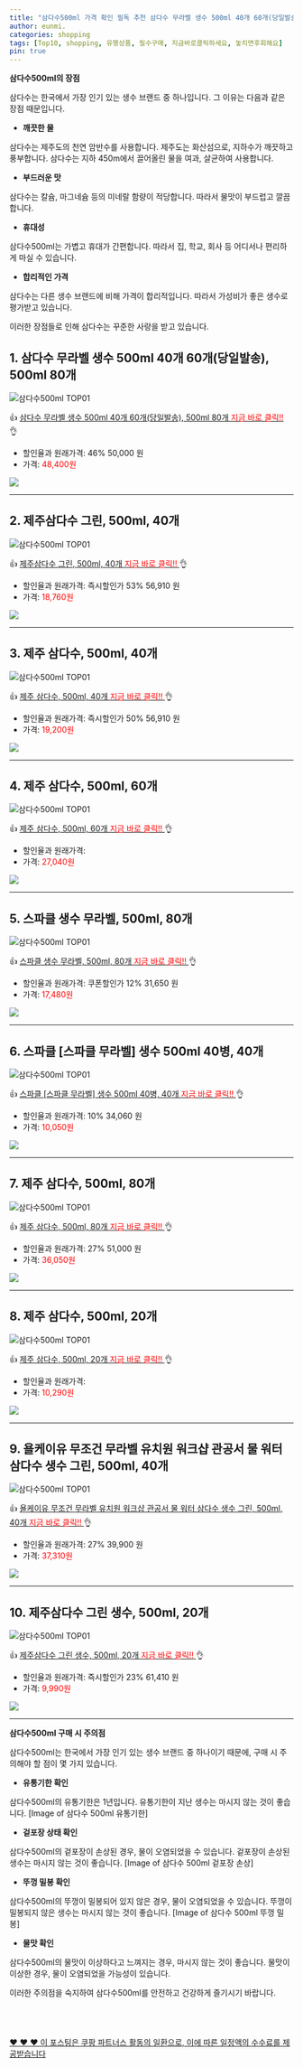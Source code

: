 ```yaml
---
title: "삼다수500ml 가격 확인 필독 추천 삼다수 무라벨 생수 500ml 40개 60개(당일발송), 500ml 80개 비교 장점 구매가이드"
author: eunmi.
categories: shopping
tags: [Top10, shopping, 유행상품, 필수구매, 지금바로클릭하세요, 놓치면후회해요]
pin: true
---
```

**삼다수500ml의 장점**

삼다수는 한국에서 가장 인기 있는 생수 브랜드 중 하나입니다. 그 이유는 다음과 같은 장점 때문입니다.

* **깨끗한 물**

삼다수는 제주도의 천연 암반수를 사용합니다. 제주도는 화산섬으로, 지하수가 깨끗하고 풍부합니다. 삼다수는 지하 450m에서 끌어올린 물을 여과, 살균하여 사용합니다.

* **부드러운 맛**

삼다수는 칼슘, 마그네슘 등의 미네랄 함량이 적당합니다. 따라서 물맛이 부드럽고 깔끔합니다.

* **휴대성**

삼다수500ml는 가볍고 휴대가 간편합니다. 따라서 집, 학교, 회사 등 어디서나 편리하게 마실 수 있습니다.

* **합리적인 가격**

삼다수는 다른 생수 브랜드에 비해 가격이 합리적입니다. 따라서 가성비가 좋은 생수로 평가받고 있습니다.

이러한 장점들로 인해 삼다수는 꾸준한 사랑을 받고 있습니다.

   

## 1. 삼다수 무라벨 생수 500ml 40개 60개(당일발송), 500ml 80개

![삼다수500ml TOP01](https://thumbnail8.coupangcdn.com/thumbnails/remote/230x230ex/image/vendor_inventory/70f0/fd02bb5a7f41009f97b993766710289252c2f962263d0b0b5f5d82cbc5ec.jpg)


👍 [삼다수 무라벨 생수 500ml 40개 60개(당일발송), 500ml 80개 <font color=red> 지금 바로 클릭!! </font> ](https://link.coupang.com/re/AFFSDP?lptag=AF3617701&subid=GithubCoopas&pageKey=7709877332&traceid=V0-153&itemId=20664296827&vendorItemId=85096698155) 👌 


- 할인율과 원래가격: 46%  50,000   원
- 가격: <span style='color:red'>48,400원</span>

[![](/discount_price.png)](https://link.coupang.com/re/AFFSDP?lptag=AF3617701&subid=GithubCoopas&pageKey=7709877332&traceid=V0-153&itemId=20664296827&vendorItemId=85096698155)

---


   

## 2. 제주삼다수 그린, 500ml, 40개

![삼다수500ml TOP01](https://thumbnail6.coupangcdn.com/thumbnails/remote/230x230ex/image/retail/images/1157528240547749-9f0ec871-503d-42ff-9345-61f1e8bc0050.jpg)


👍 [제주삼다수 그린, 500ml, 40개 <font color=red> 지금 바로 클릭!! </font> ](https://link.coupang.com/re/AFFSDP?lptag=AF3617701&subid=GithubCoopas&pageKey=7666070794&traceid=V0-153&itemId=14842822781&vendorItemId=86469902027) 👌 


- 할인율과 원래가격: 즉시할인가 53%  56,910   원
- 가격: <span style='color:red'>18,760원</span>

[![](/discount_price.png)](https://link.coupang.com/re/AFFSDP?lptag=AF3617701&subid=GithubCoopas&pageKey=7666070794&traceid=V0-153&itemId=14842822781&vendorItemId=86469902027)

---


   

## 3. 제주 삼다수, 500ml, 40개

![삼다수500ml TOP01](https://thumbnail9.coupangcdn.com/thumbnails/remote/230x230ex/image/retail/images/f52f8c8a-327e-4913-bcc8-fb7ada6011927648184831387455170.png)


👍 [제주 삼다수, 500ml, 40개 <font color=red> 지금 바로 클릭!! </font> ](https://link.coupang.com/re/AFFSDP?lptag=AF3617701&subid=GithubCoopas&pageKey=5585425593&traceid=V0-153&itemId=19982637571&vendorItemId=86469813544) 👌 


- 할인율과 원래가격: 즉시할인가 50%  56,910   원
- 가격: <span style='color:red'>19,200원</span>

[![](/discount_price.png)](https://link.coupang.com/re/AFFSDP?lptag=AF3617701&subid=GithubCoopas&pageKey=5585425593&traceid=V0-153&itemId=19982637571&vendorItemId=86469813544)

---


   

## 4. 제주 삼다수, 500ml, 60개

![삼다수500ml TOP01](https://thumbnail10.coupangcdn.com/thumbnails/remote/230x230ex/image/retail/images/27f85d2f-d4a2-40c1-9f97-eea2ff2f51623680663821809129105.png)


👍 [제주 삼다수, 500ml, 60개 <font color=red> 지금 바로 클릭!! </font> ](https://link.coupang.com/re/AFFSDP?lptag=AF3617701&subid=GithubCoopas&pageKey=5585425593&traceid=V0-153&itemId=17965148596&vendorItemId=86469813989) 👌 


- 할인율과 원래가격: 
- 가격: <span style='color:red'>27,040원</span>

[![](/discount_price.png)](https://link.coupang.com/re/AFFSDP?lptag=AF3617701&subid=GithubCoopas&pageKey=5585425593&traceid=V0-153&itemId=17965148596&vendorItemId=86469813989)

---


   

## 5. 스파클 생수 무라벨, 500ml, 80개

![삼다수500ml TOP01](https://thumbnail8.coupangcdn.com/thumbnails/remote/230x230ex/image/vendor_inventory/d44f/6b1661095a47910bc140d9e8655af8f468229e8151b4d2265b873ed41193.jpg)


👍 [스파클 생수 무라벨, 500ml, 80개 <font color=red> 지금 바로 클릭!! </font> ](https://link.coupang.com/re/AFFSDP?lptag=AF3617701&subid=GithubCoopas&pageKey=6830320694&traceid=V0-153&itemId=18186654859&vendorItemId=83406358881) 👌 


- 할인율과 원래가격: 쿠폰할인가 12%  31,650   원
- 가격: <span style='color:red'>17,480원</span>

[![](/discount_price.png)](https://link.coupang.com/re/AFFSDP?lptag=AF3617701&subid=GithubCoopas&pageKey=6830320694&traceid=V0-153&itemId=18186654859&vendorItemId=83406358881)

---


   

## 6. 스파클 [스파클 무라벨] 생수 500ml 40병, 40개

![삼다수500ml TOP01](https://thumbnail8.coupangcdn.com/thumbnails/remote/230x230ex/image/vendor_inventory/d44f/6b1661095a47910bc140d9e8655af8f468229e8151b4d2265b873ed41193.jpg)


👍 [스파클 [스파클 무라벨] 생수 500ml 40병, 40개 <font color=red> 지금 바로 클릭!! </font> ](https://link.coupang.com/re/AFFSDP?lptag=AF3617701&subid=GithubCoopas&pageKey=6830320694&traceid=V0-153&itemId=19751768427&vendorItemId=83406358826) 👌 


- 할인율과 원래가격: 10%  34,060   원
- 가격: <span style='color:red'>10,050원</span>

[![](/discount_price.png)](https://link.coupang.com/re/AFFSDP?lptag=AF3617701&subid=GithubCoopas&pageKey=6830320694&traceid=V0-153&itemId=19751768427&vendorItemId=83406358826)

---


   

## 7. 제주 삼다수, 500ml, 80개

![삼다수500ml TOP01](https://thumbnail10.coupangcdn.com/thumbnails/remote/230x230ex/image/retail/images/38b5405a-155a-4c99-a1d4-15c9e2818e1c6823446177396237417.png)


👍 [제주 삼다수, 500ml, 80개 <font color=red> 지금 바로 클릭!! </font> ](https://link.coupang.com/re/AFFSDP?lptag=AF3617701&subid=GithubCoopas&pageKey=5585425593&traceid=V0-153&itemId=20398537052&vendorItemId=86469814060) 👌 


- 할인율과 원래가격: 27%  51,000   원
- 가격: <span style='color:red'>36,050원</span>

[![](/discount_price.png)](https://link.coupang.com/re/AFFSDP?lptag=AF3617701&subid=GithubCoopas&pageKey=5585425593&traceid=V0-153&itemId=20398537052&vendorItemId=86469814060)

---


   

## 8. 제주 삼다수, 500ml, 20개

![삼다수500ml TOP01](https://thumbnail10.coupangcdn.com/thumbnails/remote/230x230ex/image/vendor_inventory/f107/2d27de9c01445e974600f3c77f6b92207334e210434cbf650a5329c01cba.jpg)


👍 [제주 삼다수, 500ml, 20개 <font color=red> 지금 바로 클릭!! </font> ](https://link.coupang.com/re/AFFSDP?lptag=AF3617701&subid=GithubCoopas&pageKey=5585425593&traceid=V0-153&itemId=15666303628&vendorItemId=83897850023) 👌 


- 할인율과 원래가격: 
- 가격: <span style='color:red'>10,290원</span>

[![](/discount_price.png)](https://link.coupang.com/re/AFFSDP?lptag=AF3617701&subid=GithubCoopas&pageKey=5585425593&traceid=V0-153&itemId=15666303628&vendorItemId=83897850023)

---


   

## 9. 욜케이유 무조건 무라벨 유치원 워크샵 관공서 물 워터 삼다수 생수 그린, 500ml, 40개

![삼다수500ml TOP01](https://thumbnail10.coupangcdn.com/thumbnails/remote/230x230ex/image/vendor_inventory/a68b/ec430f4026c93cd2cbc2e71e2140252aa254a002a65be64533f7b2c12917.jpg)


👍 [욜케이유 무조건 무라벨 유치원 워크샵 관공서 물 워터 삼다수 생수 그린, 500ml, 40개 <font color=red> 지금 바로 클릭!! </font> ](https://link.coupang.com/re/AFFSDP?lptag=AF3617701&subid=GithubCoopas&pageKey=7683573613&traceid=V0-153&itemId=20682123530&vendorItemId=87404845423) 👌 


- 할인율과 원래가격: 27%  39,900   원
- 가격: <span style='color:red'>37,310원</span>

[![](/discount_price.png)](https://link.coupang.com/re/AFFSDP?lptag=AF3617701&subid=GithubCoopas&pageKey=7683573613&traceid=V0-153&itemId=20682123530&vendorItemId=87404845423)

---


   

## 10. 제주삼다수 그린 생수, 500ml, 20개

![삼다수500ml TOP01](https://thumbnail10.coupangcdn.com/thumbnails/remote/230x230ex/image/vendor_inventory/bdf3/f636651c1ccb211231ec469efcad9187b7cbeea2d11bb3c08594bcca590c.jpg)


👍 [제주삼다수 그린 생수, 500ml, 20개 <font color=red> 지금 바로 클릭!! </font> ](https://link.coupang.com/re/AFFSDP?lptag=AF3617701&subid=GithubCoopas&pageKey=7666070794&traceid=V0-153&itemId=18617279616&vendorItemId=85905225588) 👌 


- 할인율과 원래가격: 즉시할인가 23%  61,410   원
- 가격: <span style='color:red'>9,990원</span>

[![](/discount_price.png)](https://link.coupang.com/re/AFFSDP?lptag=AF3617701&subid=GithubCoopas&pageKey=7666070794&traceid=V0-153&itemId=18617279616&vendorItemId=85905225588)

---
**삼다수500ml 구매 시 주의점**

삼다수500ml는 한국에서 가장 인기 있는 생수 브랜드 중 하나이기 때문에, 구매 시 주의해야 할 점이 몇 가지 있습니다.

* **유통기한 확인**

삼다수500ml의 유통기한은 1년입니다. 유통기한이 지난 생수는 마시지 않는 것이 좋습니다.
[Image of 삼다수 500ml 유통기한]

* **겉포장 상태 확인**

삼다수500ml의 겉포장이 손상된 경우, 물이 오염되었을 수 있습니다. 겉포장이 손상된 생수는 마시지 않는 것이 좋습니다.
[Image of 삼다수 500ml 겉포장 손상]

* **뚜껑 밀봉 확인**

삼다수500ml의 뚜껑이 밀봉되어 있지 않은 경우, 물이 오염되었을 수 있습니다. 뚜껑이 밀봉되지 않은 생수는 마시지 않는 것이 좋습니다.
[Image of 삼다수 500ml 뚜껑 밀봉]

* **물맛 확인**

삼다수500ml의 물맛이 이상하다고 느껴지는 경우, 마시지 않는 것이 좋습니다. 물맛이 이상한 경우, 물이 오염되었을 가능성이 있습니다.

이러한 주의점을 숙지하여 삼다수500ml를 안전하고 건강하게 즐기시기 바랍니다.<br><br><br><br><br> [ ❤ ❤ ❤ 이 포스팅은 쿠팡 파트너스 활동의 일환으로, 이에 따른 일정액의 수수료를 제공받습니다](https://link.coupang.com/a/bcEFyh)